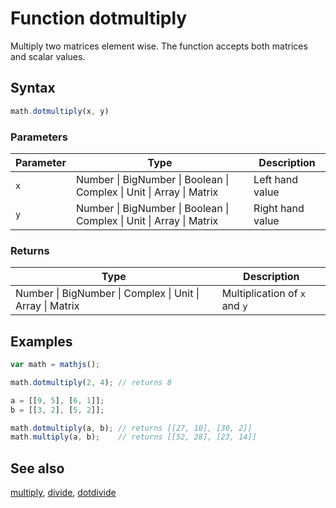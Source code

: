 # Function dotmultiply

Multiply two matrices element wise. The function accepts both matrices and
scalar values.


## Syntax

```js
math.dotmultiply(x, y)
```

### Parameters

Parameter | Type | Description
--------- | ---- | -----------
`x` | Number &#124; BigNumber &#124; Boolean &#124; Complex &#124; Unit &#124; Array &#124; Matrix | Left hand value
`y` | Number &#124; BigNumber &#124; Boolean &#124; Complex &#124; Unit &#124; Array &#124; Matrix | Right hand value

### Returns

Type | Description
---- | -----------
Number &#124; BigNumber &#124; Complex &#124; Unit &#124; Array &#124; Matrix | Multiplication of `x` and `y`


## Examples

```js
var math = mathjs();

math.dotmultiply(2, 4); // returns 8

a = [[9, 5], [6, 1]];
b = [[3, 2], [5, 2]];

math.dotmultiply(a, b); // returns [[27, 10], [30, 2]]
math.multiply(a, b);    // returns [[52, 28], [23, 14]]
```


## See also

[multiply](multiply.md),
[divide](divide.md),
[dotdivide](dotdivide.md)


<!-- Note: This file is automatically generated from source code comments. Changes made in this file will be overridden. -->
